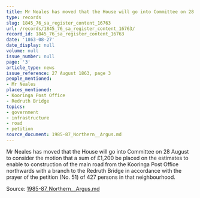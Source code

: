 ```yaml
---
title: Mr Neales has moved that the House will go into Committee on 28 August
type: records
slug: 1845_76_sa_register_content_16763
url: /records/1845_76_sa_register_content_16763/
record_id: 1845_76_sa_register_content_16763
date: '1863-08-27'
date_display: null
volume: null
issue_number: null
page: '3'
article_type: news
issue_reference: 27 August 1863, page 3
people_mentioned:
- Mr Neales
places_mentioned:
- Kooringa Post Office
- Redruth Bridge
topics:
- government
- infrastructure
- road
- petition
source_document: 1985-87_Northern__Argus.md
---
```


Mr Neales has moved that the House will go into Committee on 28 August to consider the motion that a sum of £1,200 be placed on the estimates to enable to construction of the main road from the Kooringa Post Office northwards with a branch to the Redruth Bridge in accordance with the prayer of the petition (No. 51) of 427 persons in that neighbourhood.

Source: [1985-87_Northern__Argus.md](/downloads/markdown/1985-87_Northern__Argus.md)
